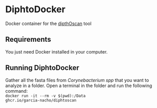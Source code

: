# DiphtoDocker

Docker container for the [dipthOscan](https://bigsdb.pasteur.fr/news/diphtOscan/) tool 

## Requirements
You just need Docker installed in your computer.

## Running DiphtoDocker
Gather all the fasta files from *Corynebacterium spp* that you want to analyze in a folder. Open a terminal in the folder and run the following command:   
<code>docker run -it --rm -v $(pwd):/Data ghcr.io/garcia-nacho/diphtoscan</code>   

